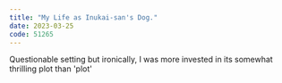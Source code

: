 ```yaml
---
title: "My Life as Inukai-san's Dog."
date: 2023-03-25
code: 51265
---
```

Questionable setting but ironically, I was more invested in its somewhat thrilling plot than 'plot'
